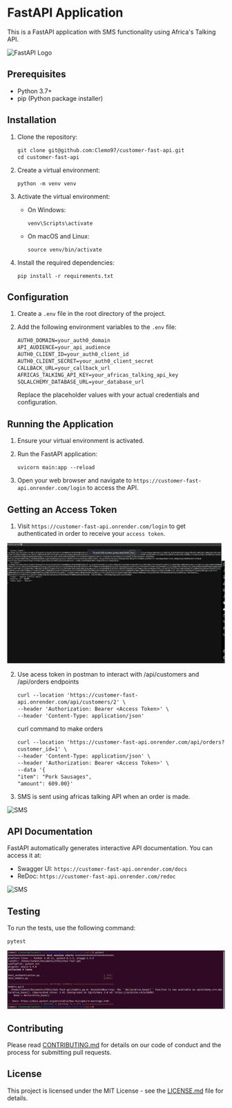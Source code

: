 # FastAPI Application

This is a FastAPI application with SMS functionality using Africa's Talking API.

![FastAPI Logo](https://fastapi.tiangolo.com/img/logo-margin/logo-teal.png)

## Prerequisites

- Python 3.7+
- pip (Python package installer)

## Installation

1. Clone the repository:
   ```
   git clone git@github.com:Clemo97/customer-fast-api.git
   cd customer-fast-api
   ```

2. Create a virtual environment:
   ```
   python -m venv venv
   ```

3. Activate the virtual environment:
   - On Windows:
     ```
     venv\Scripts\activate
     ```
   - On macOS and Linux:
     ```
     source venv/bin/activate
     ```

4. Install the required dependencies:
   ```
   pip install -r requirements.txt
   ```

## Configuration

1. Create a `.env` file in the root directory of the project.

2. Add the following environment variables to the `.env` file:
   ```
   AUTH0_DOMAIN=your_auth0_domain
   API_AUDIENCE=your_api_audience
   AUTH0_CLIENT_ID=your_auth0_client_id
   AUTH0_CLIENT_SECRET=your_auth0_client_secret
   CALLBACK_URL=your_callback_url
   AFRICAS_TALKING_API_KEY=your_africas_talking_api_key
   SQLALCHEMY_DATABASE_URL=your_database_url
   ```

   Replace the placeholder values with your actual credentials and configuration.

## Running the Application

1. Ensure your virtual environment is activated.

2. Run the FastAPI application:
   ```
   uvicorn main:app --reload
   ```

3. Open your web browser and navigate to `https://customer-fast-api.onrender.com/login` to access the API.

## Getting an Access Token

1. Visit `https://customer-fast-api.onrender.com/login` to get authenticated in order to receive your `access token`.

![Access Token](https://raw.githubusercontent.com/Clemo97/customer-fast-api/refs/heads/main/images/accessToken.png)

2. Use acess token in postman to interact with /api/customers and /api/orders endpoints

    ```
    curl --location 'https://customer-fast-api.onrender.com/api/customers/2' \
    --header 'Authorization: Bearer <Access Token>' \
    --header 'Content-Type: application/json'
    ```

    curl command to make orders

    ```
    curl --location 'https://customer-fast-api.onrender.com/api/orders?customer_id=1' \
    --header 'Content-Type: application/json' \
    --header 'Authorization: Bearer <Access Token>' \
    --data '{
    "item": "Pork Sausages",
    "amount": 609.00}'
    ```

3. SMS is sent using africas talking API when an order is made.

![SMS](/home/clement/Documents/FOSS/chat-fast-api/images/sms.png)

## API Documentation

FastAPI automatically generates interactive API documentation. You can access it at:

- Swagger UI: `https://customer-fast-api.onrender.com/docs`
- ReDoc: `https://customer-fast-api.onrender.com/redoc`

![SMS](/home/clement/Documents/FOSS/chat-fast-api/images/sms.png)

## Testing

To run the tests, use the following command:

```
pytest
```

![Tests](https://raw.githubusercontent.com/Clemo97/customer-fast-api/refs/heads/main/images/tests.png)


## Contributing

Please read [CONTRIBUTING.md](CONTRIBUTING.md) for details on our code of conduct and the process for submitting pull requests.

## License

This project is licensed under the MIT License - see the [LICENSE.md](LICENSE.md) file for details.
